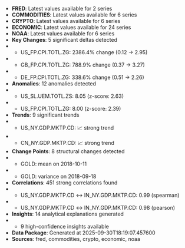 - **FRED**: Latest values available for 2 series
- **COMMODITIES**: Latest values available for 6 series
- **CRYPTO**: Latest values available for 6 series
- **ECONOMIC**: Latest values available for 24 series
- **NOAA**: Latest values available for 6 series
- **Key Changes**: 5 significant deltas detected
-   - US_FP.CPI.TOTL.ZG: 2386.4% change (0.12 -> 2.95)
-   - GB_FP.CPI.TOTL.ZG: 788.9% change (0.37 -> 3.27)
-   - DE_FP.CPI.TOTL.ZG: 338.6% change (0.51 -> 2.26)
- **Anomalies**: 12 anomalies detected
-   - US_SL.UEM.TOTL.ZS: 8.05 (z-score: 2.63)
-   - US_FP.CPI.TOTL.ZG: 8.00 (z-score: 2.39)
- **Trends**: 9 significant trends
-   - US_NY.GDP.MKTP.CD: 📈 strong trend
-   - CN_NY.GDP.MKTP.CD: 📈 strong trend
- **Change Points**: 8 structural changes detected
-   - GOLD: mean on 2018-10-11
-   - GOLD: variance on 2018-09-18
- **Correlations**: 451 strong correlations found
-   - US_NY.GDP.MKTP.CD ↔ IN_NY.GDP.MKTP.CD: 0.99 (spearman)
-   - US_NY.GDP.MKTP.CD ↔ IN_NY.GDP.MKTP.CD: 0.98 (pearson)
- **Insights**: 14 analytical explanations generated
-   - 9 high-confidence insights available
- **Data Package**: Generated at 2025-09-30T18:19:07.457600
- **Sources**: fred, commodities, crypto, economic, noaa